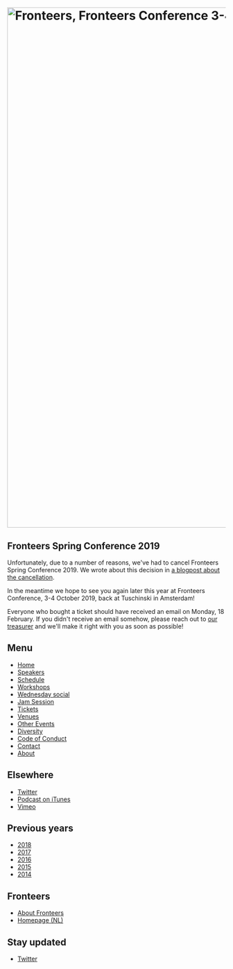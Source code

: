 <!DOCTYPE html>
<!-- Handcrafted with ❤️, by Krijn -->
<html lang="nl">
 <head>
  <meta charset="utf-8">
  <title lang="en">Fronteers Spring Conference 2019 · Fronteers</title>
  <meta name="viewport" content="width=device-width,initial-scale=1">
  <link rel="stylesheet" href="/_css/fronteers.css?v=2023">
  <link rel="icon" href="/favicon.ico">
  <link rel="alternate" type="application/rss+xml" href="http://feeds.feedburner.com/FronteersWeblog" title="Fronteers weblog">
  <link rel="alternate" type="application/rss+xml" href="http://feeds.feedburner.com/FronteersWeblogLaatsteReacties" title="Fronteers weblog: laatste reacties">
  <link rel="alternate" type="application/rss+xml" href="http://feeds.feedburner.com/FronteersBijeenkomsten" title="Fronteers bijeenkomsten">
  <link rel="alternate" type="application/rss+xml" href="http://feeds.feedburner.com/FronteersVacaturebank" title="Fronteers vacaturebank">
  <link rel="alternate" type="application/rss+xml" href="http://feeds.feedburner.com/FronteersWorkshops" title="Fronteers workshops">
  <link rel="me" href="https://front-end.social/@fronteers">
  <link rel="alternate" type="application/rss+xml" href="http://feeds.feedburner.com/FronteersCongres" title="Fronteers conference">
  <link rel="shortlink" href="http://frnt.rs/p2197">
  <link rel="stylesheet" href="/_downloads/conference/2019/main.css?v4">
 </head>
 <body id="fronteers-nl" class="page-congres-2019-spring">
  <div id="container">
   <div id="main">
    <h1><a href="/congres/2019"><img src="/_img/congres/2019/fronteersconf19.png" width="1200" alt="Fronteers, Fronteers Conference 3-4 October 2019 Amsterdam"></a></h1>
    <div class="section" lang="en">
     <h2>Fronteers Spring Conference 2019</h2>
     <p>Unfortunately, due to a number of reasons, we've had to cancel Fronteers Spring Conference 2019. We wrote about this decision in <a href="https://fronteers.nl/blog/2019/02/some-sad-news-about-spring-conference">a blogpost about the cancellation</a>.</p>
     <p>In the meantime we hope to see you again later this year at Fronteers Conference, 3-4 October 2019, back at Tuschinski in Amsterdam!</p>
     <p>Everyone who bought a ticket should have received an email on Monday, 18 February. If you didn't receive an email somehow, please reach out to <a href="mailto:penningmeester@fronteers.nl">our treasurer</a> and we'll make it right with you as soon as possible!</p>
    </div>
   </div>
   <div id="submenu">
    <div id="conference-menu" lang="en">
     <h2>Menu</h2>
     <ul>
      <li><a href="/congres/2019">Home</a></li>
      <li><a href="/congres/2019/speakers" title="Speakers · Fronteers Conference 2019">Speakers</a></li>
      <li><a href="/congres/2019/schedule" title="Schedule · Fronteers Conference 2019">Schedule</a></li>
      <li><a href="/congres/2019/workshops" title="Workshops · Fronteers Conference 2019">Workshops</a></li>
      <li><a href="/congres/2019/wednesday-social" title="Wednesday social · Fronteers Conference 2019">Wednesday social</a></li>
      <li><a href="/congres/2019/jam-session" title="Jam Session · Fronteers Conference 2019">Jam Session</a></li>
      <li><a href="/congres/2019/tickets" title="Tickets · Fronteers Conference 2019">Tickets</a></li>
      <li><a href="/congres/2019/venues" title="Venues · Fronteers Conference 2019">Venues</a></li>
      <li><a href="/congres/2019/other-events" title="Other Events · Fronteers Conference 2019">Other Events</a></li>
      <li><a href="/congres/2019/diversity" title="Diversity · Fronteers Conference 2019">Diversity</a></li>
      <li><a href="/congres/2019/code-of-conduct" title="Code of Conduct · Fronteers Conference 2019">Code of Conduct</a></li>
      <li><a href="/congres/2019/contact" title="Contact · Fronteers Conference 2019">Contact</a></li>
      <li><a href="/congres/2019/about" title="About · Fronteers Conference 2019">About</a></li>
     </ul>
    </div>
    <div lang="en">
     <h2>Elsewhere</h2>
     <ul>
      <li><a href="https://twitter.com/FronteersConf">Twitter</a></li>
      <li><a href="https://itunes.apple.com/nl/podcast/fronteers-videos/id1136212068?l=en">Podcast on iTunes</a></li>
      <li><a href="https://vimeo.com/fronteers/videos">Vimeo</a></li>
     </ul>
    </div>
    <div lang="en">
     <h2>Previous years</h2>
     <ul>
      <li><a href="/congres/2018">2018</a></li>
      <li><a href="/congres/2017">2017</a></li>
      <li><a href="/congres/2016">2016</a></li>
      <li><a href="/congres/2015">2015</a></li>
      <li><a href="/congres/2014">2014</a></li>
     </ul>
    </div>
    <div lang="en">
     <h2>Fronteers</h2>
     <ul>
      <li><a href="/about">About Fronteers</a></li>
      <li><a href="/">Homepage (NL)</a></li>
     </ul>
    </div>
    <div id="feeds" lang="en">
     <h2>Stay updated</h2>
     <ul>
      <li><a href="https://twitter.com/FronteersConf">Twitter</a></li>
     </ul>
    </div>
   </div>
  </div>
  <script src="/_downloads/conference/2019/main.js"></script>
 </body>
</html>
